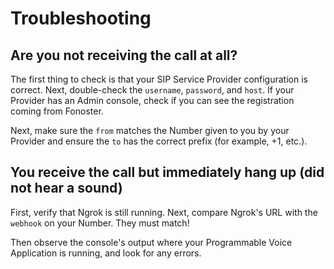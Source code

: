 # Troubleshooting

## Are you not receiving the call at all?

The first thing to check is that your SIP Service Provider configuration is correct. Next, double-check the `username`, `password`, and `host`. If your Provider has an Admin console, check if you can see the registration coming from Fonoster.

Next, make sure the `from` matches the Number given to you by your Provider and ensure the `to` has the correct prefix (for example, +1, etc.).

## You receive the call but immediately hang up (did not hear a sound)

First, verify that Ngrok is still running. Next, compare Ngrok's URL with the `webhook` on your Number. They must match!

Then observe the console's output where your Programmable Voice Application is running, and look for any errors.
